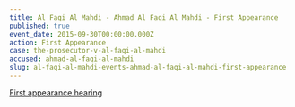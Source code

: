 ```yaml
---
title: Al Faqi Al Mahdi - Ahmad Al Faqi Al Mahdi - First Appearance
published: true
event_date: 2015-09-30T00:00:00.000Z
action: First Appearance
case: the-prosecutor-v-al-faqi-al-mahdi
accused: ahmad-al-faqi-al-mahdi
slug: al-faqi-al-mahdi-events-ahmad-al-faqi-al-mahdi-first-appearance
---
```



[First appearance hearing](https://youtu.be/wbzK5V8I6Gc)